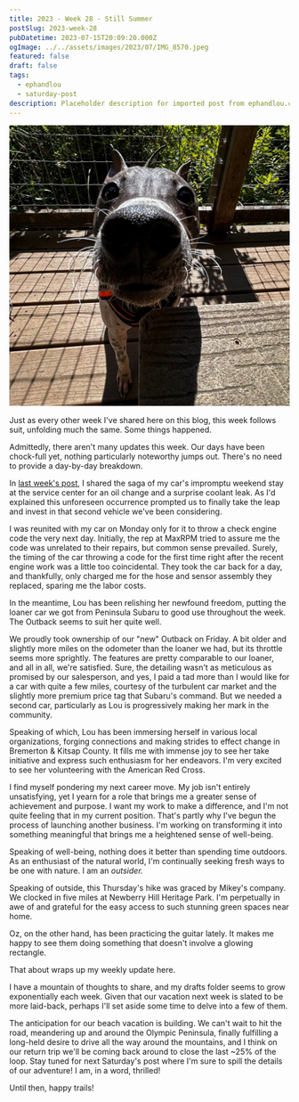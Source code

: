 ```yaml
---
title: 2023 - Week 28 - Still Summer
postSlug: 2023-week-28
pubDatetime: 2023-07-15T20:09:20.000Z
ogImage: ../../assets/images/2023/07/IMG_8570.jpeg
featured: false
draft: false
tags:
  - ephandlou
  - saturday-post
description: Placeholder description for imported post from ephandlou.com
---
```


![Featured Image](../../assets/images/2023/07/IMG_8570.jpeg)

Just as every other week I've shared here on this blog, this week follows suit, unfolding much the same. Some things happened.

Admittedly, there aren't many updates this week. Our days have been chock-full yet, nothing particularly noteworthy jumps out. There's no need to provide a day-by-day breakdown.

In [last week's post](/2023-week-27), I shared the saga of my car's impromptu weekend stay at the service center for an oil change and a surprise coolant leak. As I'd explained this unforeseen occurrence prompted us to finally take the leap and invest in that second vehicle we've been considering.

I was reunited with my car on Monday only for it to throw a check engine code the very next day. Initially, the rep at MaxRPM tried to assure me the code was unrelated to their repairs, but common sense prevailed. Surely, the timing of the car throwing a code for the first time right after the recent engine work was a little too coincidental. They took the car back for a day, and thankfully, only charged me for the hose and sensor assembly they replaced, sparing me the labor costs.

In the meantime, Lou has been relishing her newfound freedom, putting the loaner car we got from Peninsula Subaru to good use throughout the week. The Outback seems to suit her quite well.

We proudly took ownership of our "new" Outback on Friday. A bit older and slightly more miles on the odometer than the loaner we had, but its throttle seems more sprightly. The features are pretty comparable to our loaner, and all in all, we're satisfied. Sure, the detailing wasn't as meticulous as promised by our salesperson, and yes, I paid a tad more than I would like for a car with quite a few miles, courtesy of the turbulent car market and the slightly more premium price tag that Subaru's command. But we needed a second car, particularly as Lou is progressively making her mark in the community.

Speaking of which, Lou has been immersing herself in various local organizations, forging connections and making strides to effect change in Bremerton & Kitsap County. It fills me with immense joy to see her take initiative and express such enthusiasm for her endeavors. I'm very excited to see her volunteering with the American Red Cross.

I find myself pondering my next career move. My job isn't entirely unsatisfying, yet I yearn for a role that brings me a greater sense of achievement and purpose. I want my work to make a difference, and I'm not quite feeling that in my current position. That's partly why I've begun the process of launching another business. I'm working on transforming it into something meaningful that brings me a heightened sense of well-being.

Speaking of well-being, nothing does it better than spending time outdoors. As an enthusiast of the natural world, I'm continually seeking fresh ways to be one with nature. I am an _outsider._

Speaking of outside, this Thursday's hike was graced by Mikey's company. We clocked in five miles at Newberry Hill Heritage Park. I'm perpetually in awe of and grateful for the easy access to such stunning green spaces near home.

Oz, on the other hand, has been practicing the guitar lately. It makes me happy to see them doing something that doesn't involve a glowing rectangle.

That about wraps up my weekly update here.

I have a mountain of thoughts to share, and my drafts folder seems to grow exponentially each week. Given that our vacation next week is slated to be more laid-back, perhaps I'll set aside some time to delve into a few of them.

The anticipation for our beach vacation is building. We can't wait to hit the road, meandering up and around the Olympic Peninsula, finally fulfilling a long-held desire to drive all the way around the mountains, and I think on our return trip we'll be coming back around to close the last ~25% of the loop. Stay tuned for next Saturday's post where I'm sure to spill the details of our adventure! I am, in a word, thrilled!

Until then, happy trails!
